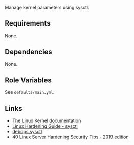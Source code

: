 Manage kernel parameters using sysctl.

## Requirements

None.

## Dependencies

None.

## Role Variables

See `defaults/main.yml`.

## Links

- [The Linux Kernel documentation](https://www.kernel.org/doc/html/latest/)
- [Linux Hardening Guide - sysctl](https://madaidans-insecurities.github.io/guides/linux-hardening.html#sysctl)
- [debops.sysctl](https://github.com/debops/debops/tree/master/ansible/roles/sysctl)
- [40 Linux Server Hardening Security Tips - 2019 edition](https://www.cyberciti.biz/tips/linux-security.html)
